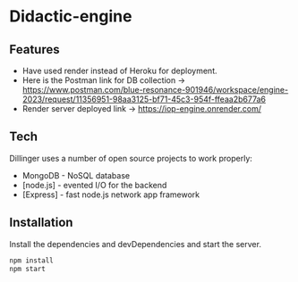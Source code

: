 # Didactic-engine

## Features

- Have used render instead of Heroku for deployment.
- Here is the Postman link for DB collection -> https://www.postman.com/blue-resonance-901946/workspace/engine-2023/request/11356951-98aa3125-bf71-45c3-954f-ffeaa2b677a6
- Render server deployed link -> https://iop-engine.onrender.com/


## Tech

Dillinger uses a number of open source projects to work properly:

- MongoDB - NoSQL database 
- [node.js] - evented I/O for the backend
- [Express] - fast node.js network app framework


## Installation

Install the dependencies and devDependencies and start the server.

```sh
npm install
npm start
```

```
